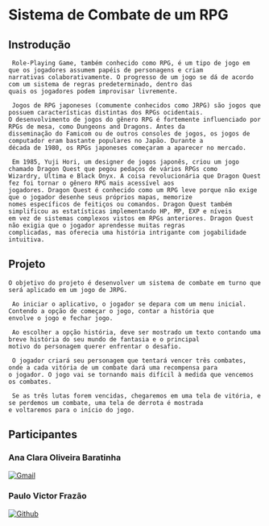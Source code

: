 # Sistema de Combate de um RPG

    
## Instrodução
 
     Role-Playing Game, também conhecido como RPG, é um tipo de jogo em que os jogadores assumem papéis de personagens e criam 
    narrativas colaborativamente. O progresso de um jogo se dá de acordo com um sistema de regras predeterminado, dentro das 
    quais os jogadores podem improvisar livremente. 
    
     Jogos de RPG japoneses (comumente conhecidos como JRPG) são jogos que possuem características distintas dos RPGs ocidentais. 
    O desenvolvimento de jogos do gênero RPG é fortemente influenciado por RPGs de mesa, como Dungeons and Dragons. Antes da 
    disseminação do Famicom ou de outros consoles de jogos, os jogos de computador eram bastante populares no Japão. Durante a 
    década de 1980, os RPGs japoneses começaram a aparecer no mercado. 
    
     Em 1985, Yuji Hori, um designer de jogos japonês, criou um jogo chamado Dragon Quest que pegou pedaços de vários RPGs como 
    Wizardry, Ultima e Black Onyx. A coisa revolucionária que Dragon Quest fez foi tornar o gênero RPG mais acessível aos 
    jogadores. Dragon Quest é conhecido como um RPG leve porque não exige que o jogador desenhe seus próprios mapas, memorize 
    nomes específicos de feitiços ou comandos. Dragon Quest também simplificou as estatísticas implementando HP, MP, EXP e níveis 
    em vez de sistemas complexos vistos em RPGs anteriores. Dragon Quest não exigia que o jogador aprendesse muitas regras 
    complicadas, mas oferecia uma história intrigante com jogabilidade intuitiva.


## Projeto 

    O objetivo do projeto é desenvolver um sistema de combate em turno que será aplicado em um jogo de JRPG.

     Ao iniciar o aplicativo, o jogador se depara com um menu inicial. Contendo a opção de começar o jogo, contar a história que 
    envolve o jogo e fechar jogo.

     Ao escolher a opção história, deve ser mostrado um texto contando uma breve história do seu mundo de fantasia e o principal 
    motivo do personagem querer enfrentar o desafio.

     O jogador criará seu personagem que tentará vencer três combates, onde a cada vitória de um combate dará uma recompensa para 
    o jogador. O jogo vai se tornando mais difícil à medida que vencemos os combates.

     Se as três lutas forem vencidas, chegaremos em uma tela de vitória, e se perdemos um combate, uma tela de derrota é mostrada 
    e voltaremos para o início do jogo.


## Participantes

### Ana Clara Oliveira Baratinha 

[![Gmail](https://img.shields.io/badge/Gmail-D14836?style=for-the-badge&logo=gmail&logoColor=white)](mailto:)

### Paulo Victor Frazão 

[![Github](https://img.shields.io/badge/GitHub-100000?style=for-the-badge&logo=github&logoColor=white)](https://github.com/Pvictorfrazao) 
